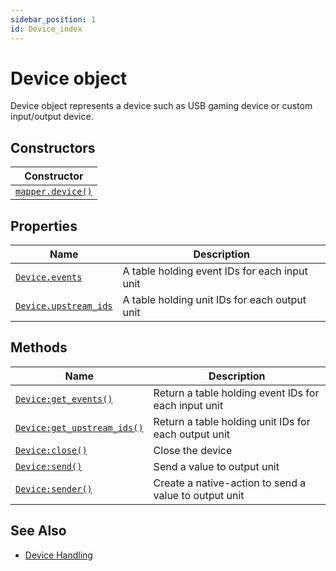 ```yaml
---
sidebar_position: 1
id: Device_index
---
```


# Device object
Device object represents a device such as USB gaming device or custom input/output device.

## Constructors
|Constructor|
|---|
|[`mapper.device()`](/libs/mapper/mapper_device)

## Properties
|Name|Description|
|-|-|
|[```Device.events```](/libs/mapper/Device/Device_events)|A table holding event IDs for each input unit|
|[```Device.upstream_ids```](/libs/mapper/Device/Device_upstream_ids)|A table holding unit IDs for each output unit|

## Methods
|Name|Description|
|-|-|
|[```Device:get_events()```](/libs/mapper/Device/Device-get_events)|Return a table holding event IDs for each input unit|
|[```Device:get_upstream_ids()```](/libs/mapper/Device/Device-get_upstream_ids)|Return a table holding unit IDs for each output unit|
|[```Device:close()```](/libs/mapper/Device/Device-close)|Close the device|
|[```Device:send()```](/libs/mapper/Device/Device-send)|Send a value to output unit|
|[```Device:sender()```](/libs/mapper/Device/Device-sender)|Create a native-action to send a value to output unit|

## See Also
- [Device Handling](/guide/device)
